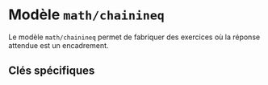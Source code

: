 # Modèle `math/chainineq`

Le modèle `math/chainineq` permet de fabriquer des exercices où la réponse attendue est un encadrement.

## Clés spécifiques
